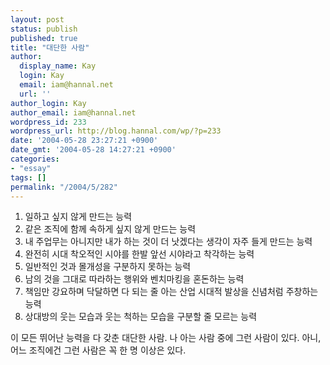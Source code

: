 ```yaml
---
layout: post
status: publish
published: true
title: "대단한 사람"
author:
  display_name: Kay
  login: Kay
  email: iam@hannal.net
  url: ''
author_login: Kay
author_email: iam@hannal.net
wordpress_id: 233
wordpress_url: http://blog.hannal.com/wp/?p=233
date: '2004-05-28 23:27:21 +0900'
date_gmt: '2004-05-28 14:27:21 +0900'
categories:
- "essay"
tags: []
permalink: "/2004/5/282"
---
```

<ol>
<li /> 일하고 싶지 않게 만드는 능력
<li /> 같은 조직에 함께 속하게 싶지 않게 만드는 능력
<li /> 내 주업무는 아니지만 내가 하는 것이 더 낫겠다는 생각이 자주 들게 만드는 능력
<li /> 완전히 시대 착오적인 시야를 한발 앞선 시야라고 착각하는 능력
<li /> 일반적인 것과 몰개성을 구분하지 못하는 능력
<li /> 남의 것을 그대로 따라하는 행위와 벤치마킹을 혼돈하는 능력
<li /> 책임만 강요하며 닥달하면 다 되는 줄 아는 산업 시대적 발상을 신념처럼 주창하는 능력
<li /> 상대방의 웃는 모습과 웃는 척하는 모습을 구분할 줄 모르는 능력
</ol>
<p>이 모든 뛰어난 능력을 다 갖춘 대단한 사람. 나 아는 사람 중에 그런 사람이 있다. 아니, 어느 조직에건 그런 사람은 꼭 한 명 이상은 있다.</p>
